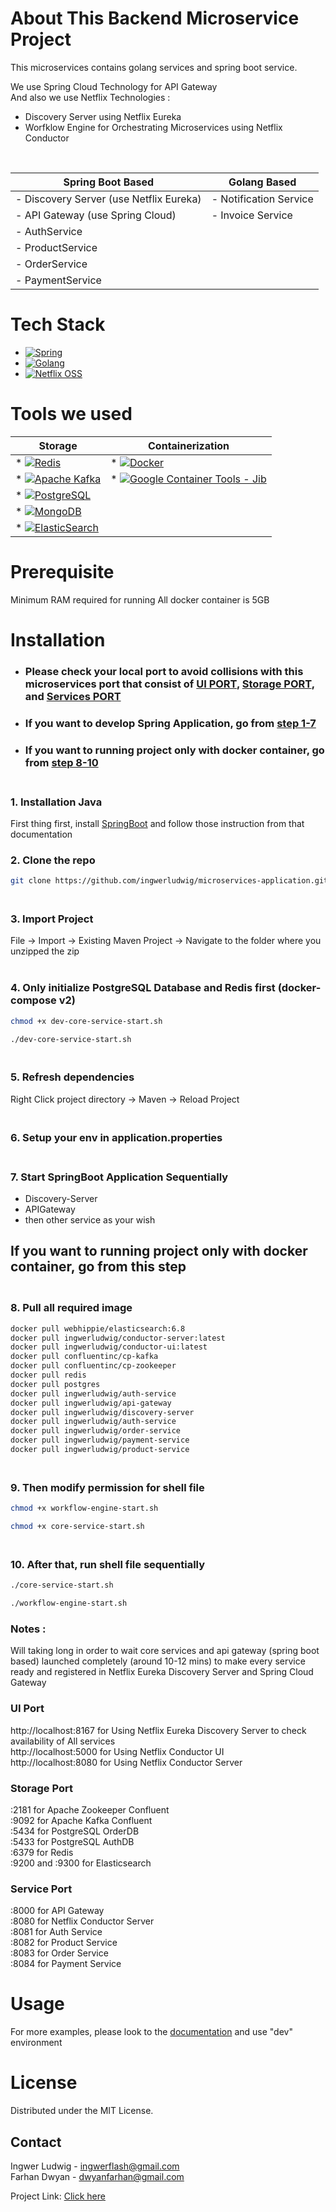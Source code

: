 # About This Backend Microservice Project

This microservices contains golang services and spring boot service. <br>

We use Spring Cloud Technology for API Gateway <br>
And also we use Netflix Technologies : <br>
- Discovery Server using Netflix Eureka <br>
- Worfklow Engine for Orchestrating Microservices using Netflix Conductor <br>
<br>

| Spring Boot Based           | Golang Based|
|-----------------------------|--------------|
| - Discovery Server (use Netflix Eureka)| - Notification Service|
| - API Gateway (use Spring Cloud) | - Invoice Service |
| - AuthService|              |
| - ProductService       |              |
| - OrderService |              |
|- PaymentService |              |

# Tech Stack
* [![Spring][Spring.com]][Spring-url]
* [![Golang][Golang.com]][Golang-url]
* [![Netflix OSS][Netflix.com]][Netflix-url]


# Tools we used
| Storage                                               | Containerization |
|-------------------------------------------------------| ------------- |
| * [![Redis][Redis.com]][Redis-url]                    | * [![Docker][Docker.com]][Docker-url]  |
| * [![Apache Kafka][Apachekafka.com]][Apachekafka-url] | * [![Google Container Tools - Jib][Googlejib.com]][Googlejib-url]  |
| * [![PostgreSQL][Postgre.com]][Postgre-url]           |  |
| * [![MongoDB][Mongo.com]][Mongo-url]                  |  |
| * [![ElasticSearch][ElasticSearch.com]][Dynomite-url]      |  |

# Prerequisite
Minimum RAM required for running All docker container is 5GB
<br>
# Installation
- ### Please check your local port to avoid collisions with this microservices port that consist of [UI PORT](#ui), [Storage PORT](#storage), and [Services PORT](#service) <br>
- ### If you want to develop Spring Application, go from [step 1-7](#step-1) <br>
- ### If you want to running project only with docker container, go from [step 8-10](#step-8) <br> <br>

<a id="step-1"></a>
### 1. Installation Java
   First thing first, install <a href="https://docs.spring.io/spring-boot/docs/1.0.2.RELEASE/reference/html/getting-started-installing-spring-boot.html">SpringBoot</a> and follow those instruction from that documentation
   <br>
### 2. Clone the repo
   ```sh 
   git clone https://github.com/ingwerludwig/microservices-application.git
   ```

### <br> 3. Import Project
   File -> Import -> Existing Maven Project -> Navigate to the folder where you unzipped the zip
   <br><br>
### 4. Only initialize PostgreSQL Database and Redis first (docker-compose v2)
   ```sh
   chmod +x dev-core-service-start.sh
   ```
   ```sh
   ./dev-core-service-start.sh
   ```
### <br> 5. Refresh dependencies
   Right Click project directory -> Maven -> Reload Project
### <br> 6. Setup your env in application.properties
### <br> 7. Start SpringBoot Application Sequentially
   - Discovery-Server
   - APIGateway
   - then other service as your wish <br>
## If you want to running project only with docker container, go from this step

<a id="step-8"></a>
### <br> 8. Pull all required image
   ```sh
   docker pull webhippie/elasticsearch:6.8
   docker pull ingwerludwig/conductor-server:latest
   docker pull ingwerludwig/conductor-ui:latest
   docker pull confluentinc/cp-kafka
   docker pull confluentinc/cp-zookeeper
   docker pull redis
   docker pull postgres
   docker pull ingwerludwig/auth-service
   docker pull ingwerludwig/api-gateway
   docker pull ingwerludwig/discovery-server
   docker pull ingwerludwig/auth-service
   docker pull ingwerludwig/order-service
   docker pull ingwerludwig/payment-service
   docker pull ingwerludwig/product-service
   ```

### <br> 9. Then modify permission for shell file
   ```sh
   chmod +x workflow-engine-start.sh
   ```
   ```sh
   chmod +x core-service-start.sh
   ```

### <br> 10. After that, run shell file sequentially
   ```sh
   ./core-service-start.sh
   ```
   ```sh
   ./workflow-engine-start.sh
   ```
   ### Notes : 
   Will taking long in order to wait core services and api gateway (spring boot based) launched completely (around 10-12 mins) to make every service ready and registered in Netflix Eureka Discovery Server and Spring Cloud Gateway <br>

   <a id="ui"></a>
   ### UI Port <br>
   http://localhost:8167 for Using Netflix Eureka Discovery Server to check availability of All services<br>
   http://localhost:5000 for Using Netflix Conductor UI <br>
   http://localhost:8080 for Using Netflix Conductor Server <br>

   <a id="storage"></a>
   ### Storage Port <br>
   :2181 for Apache Zookeeper Confluent<br>
   :9092 for Apache Kafka Confluent<br>
   :5434 for PostgreSQL OrderDB<br>
   :5433 for PostgreSQL AuthDB<br>
   :6379 for Redis<br>
   :9200 and :9300 for Elasticsearch<br>

   <a id="service"></a>
   ### Service Port <br>
   :8000 for API Gateway<br>
   :8080 for Netflix Conductor Server<br>
   :8081 for Auth Service<br>
   :8082 for Product Service<br>
   :8083 for Order Service<br>
   :8084 for Payment Service<br>

# Usage
For more examples, please look to the <a href="https://www.postman.com/myprivatepersonal/workspace/team-workspace">documentation</a> and use "dev" environment

# License
Distributed under the MIT License.

## Contact
Ingwer Ludwig - ingwerflash@gmail.com <br>
Farhan Dwyan - dwyanfarhan@gmail.com <br>

Project Link: <a href="https://github.com/ingwerludwig/microservices-application">Click here</a>


<!-- MARKDOWN LINKS & IMAGES -->
<!-- https://www.markdownguide.org/basic-syntax/#reference-style-links -->
[contributors-shield]: https://img.shields.io/github/contributors/othneildrew/Best-README-Template.svg?style=for-the-badge
[contributors-url]: https://github.com/othneildrew/Best-README-Template/graphs/contributors
[forks-shield]: https://img.shields.io/github/forks/othneildrew/Best-README-Template.svg?style=for-the-badge
[forks-url]: https://github.com/othneildrew/Best-README-Template/network/members
[stars-shield]: https://img.shields.io/github/stars/othneildrew/Best-README-Template.svg?style=for-the-badge
[stars-url]: https://github.com/othneildrew/Best-README-Template/stargazers
[issues-shield]: https://img.shields.io/github/issues/othneildrew/Best-README-Template.svg?style=for-the-badge
[issues-url]: https://github.com/othneildrew/Best-README-Template/issues
[license-shield]: https://img.shields.io/github/license/othneildrew/Best-README-Template.svg?style=for-the-badge
[linkedin-shield]: https://img.shields.io/badge/-LinkedIn-black.svg?style=for-the-badge&logo=linkedin&colorB=555
[linkedin-url]: https://linkedin.com/in/ingwerludwig

[Postgre.com]: https://img.shields.io/badge/postgres-%23316192.svg?style=for-the-badge&logo=postgresql&logoColor=white
[Postgre-url]: https://www.postgresql.org/
[Spring.com]: https://img.shields.io/badge/Spring-6DB33F?style=for-the-badge&logo=spring&logoColor=white
[Spring-url]: https://spring.io/
[Golang.com]: https://img.shields.io/badge/Go-00ADD8?style=for-the-badge&logo=go&logoColor=white
[Golang-url]: https://go.dev
[Docker.com]: https://img.shields.io/badge/docker-%230db7ed.svg?style=for-the-badge&logo=docker&logoColor=white
[Docker-url]: https://www.docker.com
[Apachekafka.com]: https://img.shields.io/badge/Apache%20Kafka-000?style=for-the-badge&logo=apachekafka
[Apachekafka-url]: https://kafka.apache.org
[Redis.com]: https://img.shields.io/badge/redis-%23DD0031.svg?style=for-the-badge&logo=redis&logoColor=white
[Redis-url]: https://redis.io
[Netflix.com]: https://img.shields.io/badge/Netflix-E50914?style=for-the-badge&logo=netflix&logoColor=white
[Netflix-url]: https://netflix.github.io
[Dynomite.com]: https://img.shields.io/badge/Amazon%20DynamoDB-4053D6?style=for-the-badge&logo=Amazon%20DynamoDB&logoColor=white
[Dynomite-url]: http://www.dynomitedb.com
[Googlejib.com]: https://img.shields.io/badge/google-4285F4?style=for-the-badge&logo=google&logoColor=white
[Googlejib-url]: https://github.com/GoogleContainerTools/jib
[Mongo.com]: https://img.shields.io/badge/MongoDB-%234ea94b.svg?style=for-the-badge&logo=mongodb&logoColor=white
[Mongo-url]: https://www.mongodb.com
[ElasticSearch.com]: https://img.shields.io/badge/-ElasticSearch-005571?style=for-the-badge&logo=elasticsearch
[ElasticSearch-url]: https://www.elastic.co
